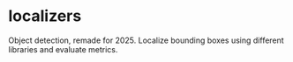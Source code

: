 # localizers
Object detection, remade for 2025. Localize bounding boxes using different libraries and evaluate metrics.
